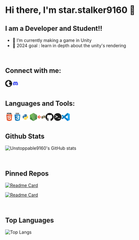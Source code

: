 # Hi there, I'm star.stalker9160 👋

## I am a Developer and Student!!

- 🌱 I’m currently making a game in Unity
- 🥅 2024 goal : learn in depth about the unity's rendering

<br />

## Connect with me:

[<img align="left" alt="" width="22px" src="https://raw.githubusercontent.com/iconic/open-iconic/master/svg/globe.svg" />](https://unstoppable9160.github.io/)
[<img align="left" alt="" width="22px" src="https://raw.githubusercontent.com/github/explore/78df643247d429f6cc873026c0622819ad797942/topics/discord/discord.png" />](https://discord.com/users/765808213890695178)

<br />
<br />

## Languages and Tools:

<img align="left" alt="HTML5" width="26px" src="https://raw.githubusercontent.com/github/explore/80688e429a7d4ef2fca1e82350fe8e3517d3494d/topics/html/html.png" />

<img align="left" alt="CSS3" width="26px" src="https://raw.githubusercontent.com/github/explore/80688e429a7d4ef2fca1e82350fe8e3517d3494d/topics/css/css.png" />

[<img align="left" alt="Python" width="26px" src="https://raw.githubusercontent.com/github/explore/80688e429a7d4ef2fca1e82350fe8e3517d3494d/topics/python/python.png" />](https://www.python.org/)

[<img align="left" alt="Node.js" width="26px" src="https://raw.githubusercontent.com/github/explore/80688e429a7d4ef2fca1e82350fe8e3517d3494d/topics/nodejs/nodejs.png" />](https://nodejs.org/en/)

[<img align="left" alt="Git" width="26px" src="https://raw.githubusercontent.com/github/explore/80688e429a7d4ef2fca1e82350fe8e3517d3494d/topics/git/git.png"/>](https://git-scm.com/)

[<img align="left" alt="GitHub" width="26px" src="https://raw.githubusercontent.com/github/explore/78df643247d429f6cc873026c0622819ad797942/topics/github/github.png" />](https://github.com)

[<img align="left" alt="Terminal" width="26px" src="https://raw.githubusercontent.com/github/explore/80688e429a7d4ef2fca1e82350fe8e3517d3494d/topics/terminal/terminal.png" />](https://www.gnu.org/software/bash/)

[<img align="left" alt="Visual Studio Code" width="26px" src="https://raw.githubusercontent.com/github/explore/80688e429a7d4ef2fca1e82350fe8e3517d3494d/topics/visual-studio-code/visual-studio-code.png" />](https://code.visualstudio.com/)

<br />
<br />

## Github Stats

![Unstoppable9160's GitHub stats](https://github-readme-stats.vercel.app/api?username=Unstoppable9160&show_icons=true)

<br />

## Pinned Repos

[![Readme Card](https://github-readme-stats.vercel.app/api/pin/?username=Unstoppable9160&repo=Unstoppable9160)](https://github.com/Unstoppable9160/Unstoppable9160)

[![Readme Card](https://github-readme-stats.vercel.app/api/pin/?username=Unstoppable9160&repo=Unstoppable9160.github.io)](https://github.com/Unstoppable9160/Unstoppable9160.github.io)

<br />

## Top Languages

![Top Langs](https://github-readme-stats.vercel.app/api/top-langs/?username=Unstoppable9160&layout=compact)
